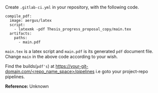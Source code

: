 Create `.gitlab-ci.yml` in your repository, with the following code.


```
compile_pdf:
  image: aergus/latex
  script:
    - latexmk -pdf Thesis_progress_proposal_copy/main.tex
  artifacts:
    paths:
      - main.pdf
```

`main.tex` is a latex script and `main.pdf` is its generated `pdf` document file. Change `main` in the above code according to your wish.

Find the builds(`pdf's`) at [https://your-git-domain.com/<repo_name_space>/pipelines](#) i.e goto your project-repo pipelines.



**Reference:** Unknown